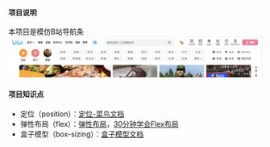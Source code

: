 #### 项目说明
本项目是模仿B站导航条
![B站导航条](https://github.com/erdong-fe/tiny-vanilla-javasript-project/blob/main/imgs/01/B%E7%AB%99%E5%AF%BC%E8%88%AA%E6%9D%A1.png)
#### 项目知识点
- 定位（position）：[定位-菜鸟文档](https://www.runoob.com/css/css-positioning.html)
- 弹性布局（flex）：[弹性布局](https://developer.mozilla.org/zh-CN/docs/Web/CSS/CSS_Flexible_Box_Layout/Basic_Concepts_of_Flexbox)，[30分钟学会Flex布局](https://zhuanlan.zhihu.com/p/25303493)
- 盒子模型（box-sizing）：[盒子模型文档](https://developer.mozilla.org/zh-CN/docs/Web/CSS/CSS_Box_Model/Introduction_to_the_CSS_box_model)